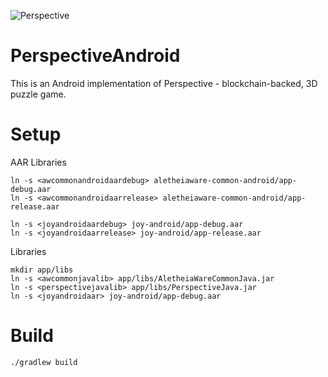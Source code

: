 ![Perspective](./perspective.svg)

PerspectiveAndroid
============

This is an Android implementation of Perspective - blockchain-backed, 3D puzzle game.

Setup
=====

AAR Libraries

    ln -s <awcommonandroidaardebug> aletheiaware-common-android/app-debug.aar
    ln -s <awcommonandroidaarrelease> aletheiaware-common-android/app-release.aar

    ln -s <joyandroidaardebug> joy-android/app-debug.aar
    ln -s <joyandroidaarrelease> joy-android/app-release.aar

Libraries

    mkdir app/libs
    ln -s <awcommonjavalib> app/libs/AletheiaWareCommonJava.jar
    ln -s <perspectivejavalib> app/libs/PerspectiveJava.jar
    ln -s <joyandroidaar> joy-android/app-debug.aar

Build
=====

    ./gradlew build
